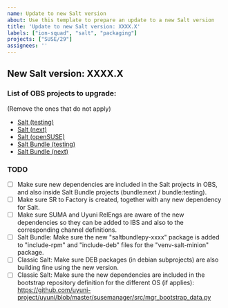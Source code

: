 ```yaml
---
name: Update to new Salt version
about: Use this template to prepare an update to a new Salt version
title: 'Update to new Salt version: XXXX.X'
labels: ["ion-squad", "salt", "packaging"]
projects: ["SUSE/29"]
assignees: ''
---
```

## New Salt version: XXXX.X

### List of OBS projects to upgrade:

(Remove the ones that do not apply)

- [Salt (testing)](https://build.opensuse.org/project/show/systemsmanagement:saltstack:products:testing)
- [Salt (next)](https://build.opensuse.org/project/show/systemsmanagement:saltstack:products:next)
- [Salt (openSUSE)](https://build.opensuse.org/project/show/systemsmanagement:saltstack)
- [Salt Bundle (testing)](https://build.opensuse.org/project/show/systemsmanagement:saltstack:bundle:testing)
- [Salt Bundle (next)](https://build.opensuse.org/project/show/systemsmanagement:saltstack:bundle:next)

### TODO

- [ ] Make sure new dependencies are included in the Salt projects in OBS, and also inside Salt Bundle projects (bundle:next / bundle:testing).
- [ ] Make sure SR to Factory is created, together with any new dependency for Salt.
- [ ] Make sure SUMA and Uyuni RelEngs are aware of the new dependencies so they can be added to IBS and also to the corresponding channel definitions.
- [ ] Salt Bundle: Make sure the new "saltbundlepy-xxxx" package is added to "include-rpm" and "include-deb" files for the "venv-salt-minion" package.
- [ ] Classic Salt: Make sure DEB packages (in debian subprojects) are also building fine using the new version.
- [ ] Classic Salt: Make sure the new dependencies are included in the bootstrap repository definition for the different OS (if applies): https://github.com/uyuni-project/uyuni/blob/master/susemanager/src/mgr_bootstrap_data.py
